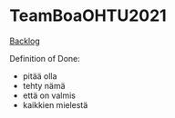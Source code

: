 # TeamBoaOHTU2021
[Backlog](https://helsinkifi-my.sharepoint.com/:x:/g/personal/karhelmi_ad_helsinki_fi/EUyjfZObbRtEktjglZIfjqkBznpw83N5DPR699B00N6RFQ?e=fe2MUZ)

Definition of Done:
- pitää olla
- tehty nämä
- että on valmis
- kaikkien mielestä
